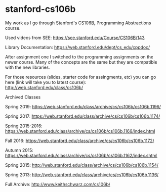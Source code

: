 # stanford-cs106b
My work as I go through Stanford's CS106B, Programming Abstractions course.

Used videos from SEE:
https://see.stanford.edu/Course/CS106B/143

Library Documentation:
https://web.stanford.edu/dept/cs_edu/cppdoc/

After assignment one I switched to the programming assignments on the newer course. Many of the concepts are the same but they are compatible with the new libraries.

For those resources (slides, starter code for assingments, etc) you can go here (link will take you to latest course):
http://web.stanford.edu/class/cs106b/

Archived Classes

Spring 2019: https://web.stanford.edu/class/archive/cs/cs106b/cs106b.1196/

Spring 2017: https://web.stanford.edu/class/archive/cs/cs106b/cs106b.1174/

Spring 2015-2016: https://web.stanford.edu/class/archive/cs/cs106b/cs106b.1166/index.html

Fall 2016: https://web.stanford.edu/class/archive/cs/cs106b/cs106b.1172/

Autumn 2015: https://web.stanford.edu/class/archive/cs/cs106b/cs106b.1162/index.shtml

Spring 2015: http://web.stanford.edu/class/archive/cs/cs106b/cs106b.1154/

Spring 2013: http://web.stanford.edu/class/archive/cs/cs106b/cs106b.1136/

Full Archive: http://www.keithschwarz.com/cs106b/

